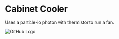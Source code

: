 # Cabinet Cooler

Uses a particle-io photon with thermistor to run a fan.


![GitHub Logo](/pics/proto-type1.JPG)
